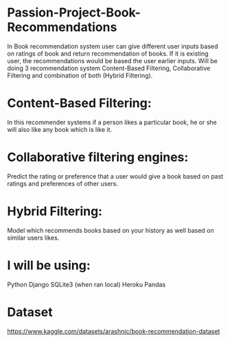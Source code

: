 # Passion-Project-Book-Recommendations

In Book recommendation system user can give different user inputs based on ratings of book and return recommendation of books. If it is existing user, the recommendations would be based the user earlier inputs.
Will be doing 3 recommendation system Content-Based Filtering, Collaborative Filtering and combination of both (Hybrid Filtering).
  # Content-Based Filtering:
In this recommender systems if a person likes a particular book, he or she will also like any book which is like it. 
  # Collaborative filtering engines: 
Predict the rating or preference that a user would give a book based on past ratings and preferences of other users.
  # Hybrid Filtering: 
Model which recommends books based on your history as well based on similar users likes.

# I will be using:
Python
Django
SQLite3 (when ran local)
Heroku
Pandas

# Dataset 
https://www.kaggle.com/datasets/arashnic/book-recommendation-dataset
